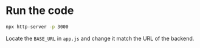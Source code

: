 # Run the code

```sh
npx http-server -p 3000
```

Locate the `BASE_URL` in `app.js` and change it match the URL of the backend.
